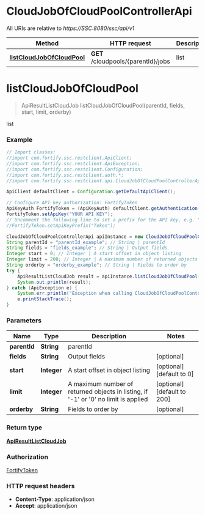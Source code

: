 # CloudJobOfCloudPoolControllerApi

All URIs are relative to *https://SSC:8080/ssc/api/v1*

Method | HTTP request | Description
------------- | ------------- | -------------
[**listCloudJobOfCloudPool**](CloudJobOfCloudPoolControllerApi.md#listCloudJobOfCloudPool) | **GET** /cloudpools/{parentId}/jobs | list


<a name="listCloudJobOfCloudPool"></a>
# **listCloudJobOfCloudPool**
> ApiResultListCloudJob listCloudJobOfCloudPool(parentId, fields, start, limit, orderby)

list

### Example
```java
// Import classes:
//import com.fortify.ssc.restclient.ApiClient;
//import com.fortify.ssc.restclient.ApiException;
//import com.fortify.ssc.restclient.Configuration;
//import com.fortify.ssc.restclient.auth.*;
//import com.fortify.ssc.restclient.api.CloudJobOfCloudPoolControllerApi;

ApiClient defaultClient = Configuration.getDefaultApiClient();

// Configure API key authorization: FortifyToken
ApiKeyAuth FortifyToken = (ApiKeyAuth) defaultClient.getAuthentication("FortifyToken");
FortifyToken.setApiKey("YOUR API KEY");
// Uncomment the following line to set a prefix for the API key, e.g. "Token" (defaults to null)
//FortifyToken.setApiKeyPrefix("Token");

CloudJobOfCloudPoolControllerApi apiInstance = new CloudJobOfCloudPoolControllerApi();
String parentId = "parentId_example"; // String | parentId
String fields = "fields_example"; // String | Output fields
Integer start = 0; // Integer | A start offset in object listing
Integer limit = 200; // Integer | A maximum number of returned objects in listing, if '-1' or '0' no limit is applied
String orderby = "orderby_example"; // String | Fields to order by
try {
    ApiResultListCloudJob result = apiInstance.listCloudJobOfCloudPool(parentId, fields, start, limit, orderby);
    System.out.println(result);
} catch (ApiException e) {
    System.err.println("Exception when calling CloudJobOfCloudPoolControllerApi#listCloudJobOfCloudPool");
    e.printStackTrace();
}
```

### Parameters

Name | Type | Description  | Notes
------------- | ------------- | ------------- | -------------
 **parentId** | **String**| parentId |
 **fields** | **String**| Output fields | [optional]
 **start** | **Integer**| A start offset in object listing | [optional] [default to 0]
 **limit** | **Integer**| A maximum number of returned objects in listing, if &#39;-1&#39; or &#39;0&#39; no limit is applied | [optional] [default to 200]
 **orderby** | **String**| Fields to order by | [optional]

### Return type

[**ApiResultListCloudJob**](ApiResultListCloudJob.md)

### Authorization

[FortifyToken](../README.md#FortifyToken)

### HTTP request headers

 - **Content-Type**: application/json
 - **Accept**: application/json

